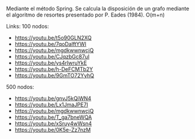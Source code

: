 Mediante el método Spring. Se calcula la disposición de un grafo mediante el algoritmo de resortes presentado por P. Eades (1984). O(m+n)

Links: 
100 nodos:
- https://youtu.be/t5o90GLN2XQ
- https://youtu.be/7qoDalftYWI
- https://youtu.be/mgdkwwnwcjQ
- https://youtu.be/CJqzbGc87uI
- https://youtu.be/ys4rIwruYkE
- https://youtu.be/h-DeFCMTb2Y
- https://youtu.be/9GmTO72YyhQ


500 nodos:
- https://youtu.be/gnvJ5kQiWN4
- https://youtu.be/Lx1JmaJPE7I
- https://youtu.be/mgdkwwnwcjQ
- https://youtu.be/T_ga7bneWQA
- https://youtu.be/xSruy4wWsn4
- https://youtu.be/0K5e-Zz7nzM